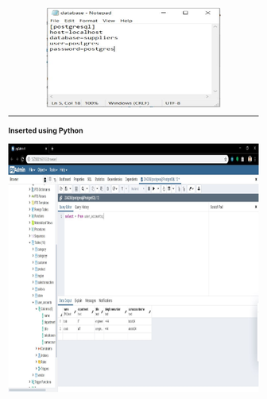 <p align="center">
  <img width="350" height="200" src="https://github.com/ankur715/SQL/blob/master/python/postgres/database%20ini.JPG"> 
</p>

---
#### Inserted using Python
<p align="center">
  <img width="1000" height="500" src="https://github.com/ankur715/SQL/blob/master/python/postgres/user_accounts.JPG"> 
</p>

